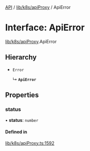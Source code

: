 [API](../API.md) / [lib/k8s/apiProxy](../modules/lib_k8s_apiProxy.md) / ApiError

# Interface: ApiError

[lib/k8s/apiProxy](../modules/lib_k8s_apiProxy.md).ApiError

## Hierarchy

- `Error`

  ↳ **`ApiError`**

## Properties

### status

• **status**: `number`

#### Defined in

[lib/k8s/apiProxy.ts:1592](https://github.com/headlamp-k8s/headlamp/blob/072d2509b/frontend/src/lib/k8s/apiProxy.ts#L1592)
